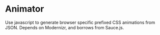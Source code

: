 # Animator

Use javascript to generate browser specific prefixed CSS animations from JSON. Depends on Modernizr, and borrows from Sauce.js.
